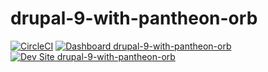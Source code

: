 # drupal-9-with-pantheon-orb

[![CircleCI](https://circleci.com/gh/stevector/drupal-9-with-pantheon-orb.svg?style=shield)](https://circleci.com/gh/stevector/drupal-9-with-pantheon-orb)
[![Dashboard drupal-9-with-pantheon-orb](https://img.shields.io/badge/dashboard-drupal_9_with_pantheon_orb-yellow.svg)](https://dashboard.pantheon.io/sites/46c2cdb1-c4a2-4c0f-a4aa-46322692f978#dev/code)
[![Dev Site drupal-9-with-pantheon-orb](https://img.shields.io/badge/site-drupal_9_with_pantheon_orb-blue.svg)](http://dev-drupal-9-with-pantheon-orb.pantheonsite.io/)